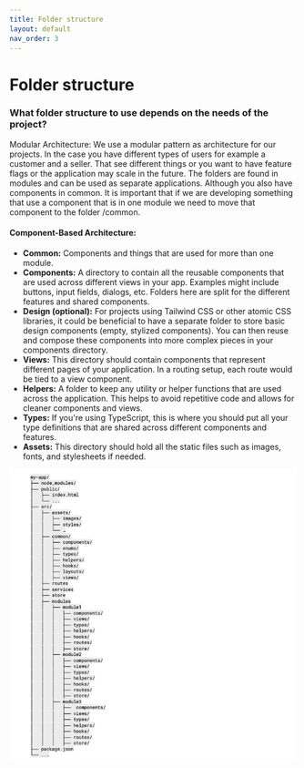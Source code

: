 ```yaml
---
title: Folder structure
layout: default
nav_order: 3
---
```


# Folder structure

### What folder structure to use depends on the needs of the project?

Modular Architecture:
We use a modular pattern as architecture for our projects. In the case you have different types of users for example a customer and a seller. That see different things or you want to have feature flags or the application may scale in the future. The folders are found in modules and can be used as separate applications. Although you also have components in common. It is important that if we are developing something that use a component that is in one module we need to move that component to the folder /common.

#### Component-Based Architecture:

- **Common:** Components and things that are used for more than one module.
- **Components:** A directory to contain all the reusable components that are used across different views in your app. Examples might include buttons, input fields, dialogs, etc. Folders here are split for the different features and shared components.
- **Design (optional):** For projects using Tailwind CSS or other atomic CSS libraries, it could be beneficial to have a separate folder to store basic design components (empty, stylized components). You can then reuse and compose these components into more complex pieces in your ﻿components directory.
- **Views:** This directory should contain components that represent different pages of your application. In a routing setup, each route would be tied to a view component.
- **Helpers:** A folder to keep any utility or helper functions that are used across the application. This helps to avoid repetitive code and allows for cleaner components and views.
- **Types:** If you're using TypeScript, this is where you should put all your type definitions that are shared across different components and features.
- **Assets:** This directory should hold all the static files such as images, fonts, and stylesheets if needed.

![app-layers](../assets/img/structure-1.png)
